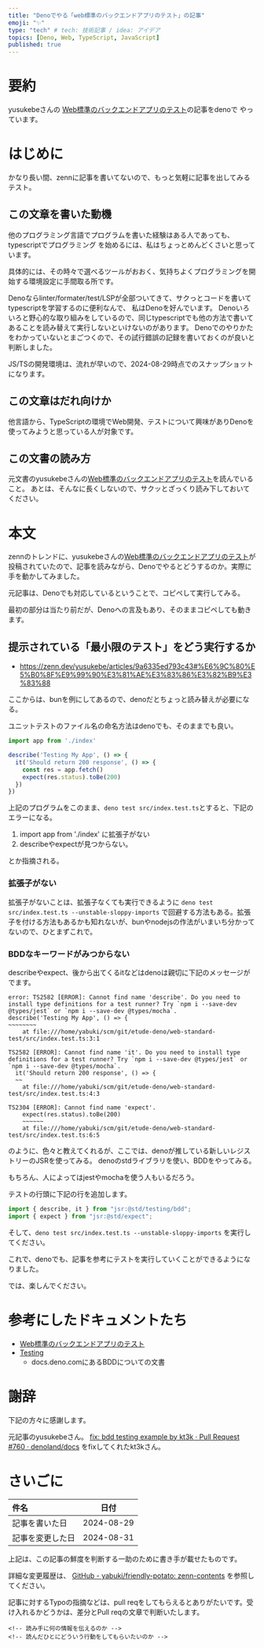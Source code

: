 ```yaml
---
title: "Denoでやる「web標準のバックエンドアプリのテスト」の記事"
emoji: "✨"
type: "tech" # tech: 技術記事 / idea: アイデア
topics: [Deno, Web, TypeScript, JavaScript]
published: true
---
```

# 要約

yusukebeさんの [Web標準のバックエンドアプリのテスト](https://zenn.dev/yusukebe/articles/9a6335ed793c43)の記事をdenoで
やっています。

# はじめに

かなり長い間、zennに記事を書いてないので、もっと気軽に記事を出してみるテスト。

## この文章を書いた動機

他のプログラミング言語でプログラムを書いた経験はある人であっても、typescriptでプログラミング
を始めるには、私はちょっとめんどくさいと思っています。

具体的には、その時々で選べるツールがおおく、気持ちよくプログラミングを開始する環境設定に手間取る所です。

Denoならlinter/formater/test/LSPが全部ついてきて、サクっとコードを書いてtypescriptを学習するのに便利なんで、 私はDenoを好んでいます。
Denoいろいろと野心的な取り組みをしているので、同じtypescriptでも他の方法で書いてあることを読み替えて実行しないといけないのがあります。
Denoでのやりかたをわかっていないとまごつくので、その試行錯誤の記録を書いておくのが良いと判断しました。

JS/TSの開発環境は、流れが早いので、2024-08-29時点でのスナップショットになります。

## この文章はだれ向けか

他言語から、TypeScriptの環境でWeb開発、テストについて興味がありDenoを使ってみようと思っている人が対象です。

## この文書の読み方

元文書のyusukebeさんの[Web標準のバックエンドアプリのテスト](https://zenn.dev/yusukebe/articles/9a6335ed793c43)を読んでいること。
あとは、そんなに長くしないので、サクッとざっくり読み下しておいてください。

# 本文

zennのトレンドに、yusukebeさんの[Web標準のバックエンドアプリのテスト](https://zenn.dev/yusukebe/articles/9a6335ed793c43)が投稿されていたので、記事を読みながら、Denoでやるとどうするのか。実際に手を動かしてみました。

元記事は、Denoでも対応しているということで、コピペして実行してみる。

最初の部分は当たり前だが、Denoへの言及もあり、そのままコピペしても動きます。

## 提示されている「最小限のテスト」をどう実行するか

- <https://zenn.dev/yusukebe/articles/9a6335ed793c43#%E6%9C%80%E5%B0%8F%E9%99%90%E3%81%AE%E3%83%86%E3%82%B9%E3%83%88>

ここからは、bunを例にしてあるので、denoだとちょっと読み替えが必要になる。

ユニットテストのファイル名の命名方法はdenoでも、そのままでも良い。

```ts
import app from './index'

describe('Testing My App', () => {
  it('Should return 200 response', () => {
    const res = app.fetch()
    expect(res.status).toBe(200)
  })
})
```

上記のプログラムをこのまま、`deno test src/index.test.ts`とすると、下記のエラーになる。

1. import app from './index' に拡張子がない
2. describeやexpectが見つからない。

とか指摘される。

### 拡張子がない

拡張子がないことは、拡張子なくても実行できるように
`deno test src/index.test.ts --unstable-sloppy-imports`
で回避する方法もある。拡張子を付ける方法もあるかも知れないが、bunやnodejsの作法がいまいち分かってないので、ひとまずこれで。

### BDDなキーワードがみつからない

describeやexpect、後から出てくるitなどはdenoは親切に下記のメッセージがでます。
```
error: TS2582 [ERROR]: Cannot find name 'describe'. Do you need to install type definitions for a test runner? Try `npm i --save-dev @types/jest` or `npm i --save-dev @types/mocha`.
describe('Testing My App', () => {
~~~~~~~~
    at file:///home/yabuki/scm/git/etude-deno/web-standard-test/src/index.test.ts:3:1

TS2582 [ERROR]: Cannot find name 'it'. Do you need to install type definitions for a test runner? Try `npm i --save-dev @types/jest` or `npm i --save-dev @types/mocha`.
  it('Should return 200 response', () => {
  ~~
    at file:///home/yabuki/scm/git/etude-deno/web-standard-test/src/index.test.ts:4:3

TS2304 [ERROR]: Cannot find name 'expect'.
    expect(res.status).toBe(200)
    ~~~~~~
    at file:///home/yabuki/scm/git/etude-deno/web-standard-test/src/index.test.ts:6:5
```

のように、色々と教えてくれるが、ここでは、denoが推している新しいレジストリーのJSRを使ってみる。
denoのstdライブラリを使い、BDDをやってみる。

もちろん、人によってはjestやmochaを使う人もいるだろう。

テストの行頭に下記の行を追加します。

```ts
import { describe, it } from "jsr:@std/testing/bdd";
import { expect } from "jsr:@std/expect";
```

そして、`deno test src/index.test.ts --unstable-sloppy-imports`
を実行してください。

これで、denoでも、記事を参考にテストを実行していくことができるようになりました。

では、楽しんでください。

# 参考にしたドキュメントたち

- [Web標準のバックエンドアプリのテスト](https://zenn.dev/yusukebe/articles/9a6335ed793c43)
- [Testing](https://docs.deno.com/runtime/fundamentals/testing/#behavior-driven-development)
    - docs.deno.comにあるBDDについての文書

# 謝辞

下記の方々に感謝します。

元記事のyusukebeさん。
[fix: bdd testing example by kt3k · Pull Request #760 · denoland/docs](https://github.com/denoland/docs/pull/760)
をfixしてくれたkt3kさん。

# さいごに

|     件名       |   日付   |
|:----           |:----:|
|記事を書いた日  |2024-08-29|
|記事を変更した日|2024-08-31|

上記は、この記事の鮮度を判断する一助のために書き手が載せたものです。

詳細な変更履歴は、 [GitHub - yabuki/friendly-potato: zenn-contents](https://github.com/yabuki/friendly-potato) を参照してください。

記事に対するTypoの指摘などは、pull reqをしてもらえるとありがたいです。受け入れるかどうかは、差分とPull reqの文章で判断いたします。

<!-- 文章の目的は何か -->
    <!-- 読み手に何の情報を伝えるのか -->
    <!-- 読んだひとにどういう行動をしてもらいたいのか -->
<!-- だれに向けての文章か -->
<!-- この文章の肝はどこか -->
